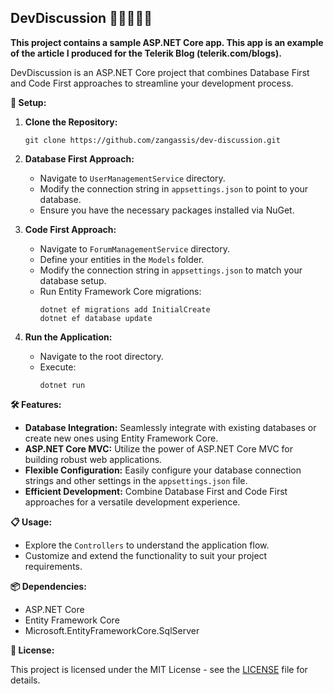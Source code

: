 ## DevDiscussion 👩‍💻🏓👨‍💻

**This project contains a sample ASP.NET Core app. This app is an example of the article I produced for the Telerik Blog (telerik.com/blogs).**

DevDiscussion is an ASP.NET Core project that combines Database First and Code First approaches to streamline your development process.

**🔧 Setup:**

1. **Clone the Repository:**
   ```
   git clone https://github.com/zangassis/dev-discussion.git
   ```

2. **Database First Approach:**
   - Navigate to `UserManagementService` directory.
   - Modify the connection string in `appsettings.json` to point to your database.
   - Ensure you have the necessary packages installed via NuGet.

3. **Code First Approach:**
   - Navigate to `ForumManagementService` directory.
   - Define your entities in the `Models` folder.
   - Modify the connection string in `appsettings.json` to match your database setup.
   - Run Entity Framework Core migrations:
     ```
     dotnet ef migrations add InitialCreate
     dotnet ef database update
     ```

4. **Run the Application:**
   - Navigate to the root directory.
   - Execute:
     ```
     dotnet run
     ```

**🛠️ Features:**

- **Database Integration:** Seamlessly integrate with existing databases or create new ones using Entity Framework Core.
- **ASP.NET Core MVC:** Utilize the power of ASP.NET Core MVC for building robust web applications.
- **Flexible Configuration:** Easily configure your database connection strings and other settings in the `appsettings.json` file.
- **Efficient Development:** Combine Database First and Code First approaches for a versatile development experience.

**📋 Usage:**

- Explore the `Controllers` to understand the application flow.
- Customize and extend the functionality to suit your project requirements.

**📦 Dependencies:**

- ASP.NET Core
- Entity Framework Core
- Microsoft.EntityFrameworkCore.SqlServer

**📝 License:**

This project is licensed under the MIT License - see the [LICENSE](LICENSE) file for details.
